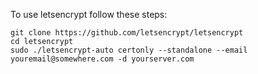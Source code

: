 To use letsencrypt follow these steps:

```
git clone https://github.com/letsencrypt/letsencrypt
cd letsencrypt
sudo ./letsencrypt-auto certonly --standalone --email youremail@somewhere.com -d yourserver.com
```
